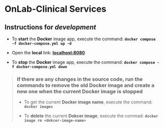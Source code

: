 # OnLab-Clinical Services

## Instructions for ***development***

- To **start** the **Docker** image app, execute the command: **`docker compose -f docker-compose.yml up -d`**

- Open the **local** link: **[localhost:8080](http://localhost:8080)**

- To **stop** the **Docker** image app, execute the command: **`docker compose -f docker-compose.yml down`**

> ### If there are any changes in the source code, run the commands to remove the old Docker image and create a new one when the current Docker image is stopped
>
> - To get the current **Docker image name**, execute the command: **`docker images`**
>
> - To **delete** the current **Dokcer image**, execute the commad: **`docker image rm <dokcer-image-name>`**
